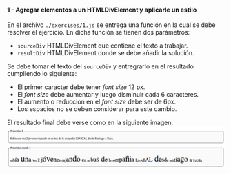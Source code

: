 #### 1 - Agregar elementos a un HTMLDivElement y aplicarle un estilo

En el archivo `./exercises/1.js` se entrega una función en la cual se debe resolver el ejercicio. En dicha función se tienen dos parámetros:
- `sourceDiv` HTMLDivElement que contiene el texto a trabajar.
- `resultDiv` HTMLDivElement donde se debe añadir la solución.

Se debe tomar el texto del `sourceDiv` y entregrarlo en el resultado cumpliendo lo siguiente: 
- El primer caracter debe tener *font size* 12 px.
- El *font size* debe aumentar y luego disminuir cada 6 caracteres.
- El aumento o reduccion en el *font size* debe ser de 6px.
- Los espacios no se deben considerar para este cambio.

El resultado final debe verse como en la siguiente imagen:
![exercise1](https://raw.githubusercontent.com/gpincheiraa/boolean-html-js-exercises/dev/templates/boolean-html-js-exercises-ex1.png) 
